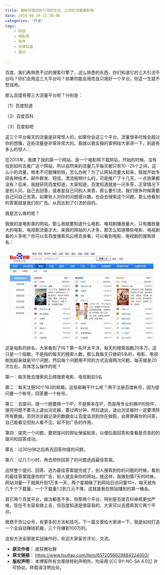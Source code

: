 ```yaml
---
title: 揭秘百度这些引流的方法，让你的流量爆到嗨
date: 2018-06-28 17:30:06
categories: "开发"
tags:
	- 科技
	- 电影网
	- 软件
	- 百度知道
	- 盘点

---
```


百度，我们再熟悉不过的搜索引擎了，这么熟悉的东西，你们知道它的三大引流平台吗？你们会用这三大平台吗？如果你能会用而且只用好一个平台，你这一生就不愁钱用。

那么百度有哪三大流量平台呢？分别是：

（1）百度知道

（2）百度百科

（3）百度贴吧

这三个平台每天的流量是非常惊人的，如果你会这三个平台，流量很多时候会超过你的想像，这些流量是非常非常大的。我就以我实操的案例给大家讲一下，到底有多么的惊人：

在2013年，我建了我的第一个网站，是一个电影网下载网站，开始的时候，没有找到如何去推广这个网站，所以自然来的流量几乎每天都只有10--25个之间，这么小的流量，根本不可能赚到钱，怎么办呢？为了让网站流量大起来，我就开始专研各种技术，邮件群发、短信、漂流瓶啊什么的，可是推广了十几天，一点效果都没有？后来，我就研究百度知道，大家知道，百度知道就是一问多答，正常情况下是别人问，自己去回答，或者是自己问别人来答，那么要引流，我们很多时候需要自己问自己去答。如果有人对你的问题感兴趣，也会去搜索这个问题，那么他看到的答案就是我们的广告。从而达到了引流的目的。

我是怎么做的呢？

我做的是电影类的网站，那么我就要知道什么电影、电视剧播放量大，只有播放量大的电影、电视剧流量才大，来我的网站的人才多，那怎么知道哪些电影、电视剧看的人多呢？你可以去百度搜索风云榜去查看，可以看到电影、电视剧的搜索排名：

![揭秘百度这些引流的方法，让你的流量爆到嗨][MQZM-JJJM-FINQ.jpg]

这是电影的排名，大家看到了吗？第一名环太平洋，每天的搜索指数20多万，这只是一个指数，不是指的每天的搜索人数，那么我每天只做前5名的，电影、电视剧加起来就是10个问题，然后每个问题用不同的方式去提两次问题，每天就是20次左右，具体怎么操作的呢？

第一：每天我去搜索风云榜搜索电影、电视剧前5名

第二：每天注册50个163的邮箱，这些邮箱干什么呢？用于注册百度帐号，因为提问要一个帐号，回答要一个帐号。

第三：去提问，提一个题要换一个IP，不是换本在IP，而是用专业的换IP的软件，提完问题不要马上退出浏览器，要过两分钟，然后退出，退出浏览器时一定要清除所有数据。否则浏览器记录的数据会让百度监测到你在做假，会屏屏蔽你的问答，自己能看见但别人看不见，起不到广告的作用。

第四：提完一个问题，要把提问的网址保留起来，以便后面回答和查看是否真的的提问和回答成功。

第五：过30分钟之后再去回答你提的问题，

第六：过几个小时，再去把你回答了的问题选成最佳答案。

这样整个提问、回答、选为最佳答案就完成了，别人搜索到你的问题的时候，看到的最佳答案就是你的广告，别人就会来你的网站。就这样，我做到第7天的时候，网站浏量一下就飙升到1万多一天，两个星期做了到网站日访问量10+，每天就有几千个下载量，一个下载量1.2到几元不等，这就是我在网站赚到的第一桶金。

其它两个百度平台，做法都差不多，但那两个平台，特别是百度百科审核更加严格，现在不太容易做上去，但百度知道是很容易的，大家可以去摸索其它两个平台。

微商干货公众号，有更多的方法和技巧，下一篇文章给大家讲一下，我是如何打造一个全自动赚钱机器，三个月赚到100万的。

这些方法全部是实战操作的，欢迎大家留言评论、交流。


[MQZM-JJJM-FINQ.jpg]: static/resources/crawler/MQZM-JJJM-FINQ.jpg
 *  **原文作者：** 疯狂微社群
 *  **原文链接：** https://www.toutiao.com/item/6572056629884224003/
 *  **版权声明：** 本博客所有文章除特别声明外，均采用 [CC BY-NC-SA 4.0][] 许可协议。转载请注明出处。
